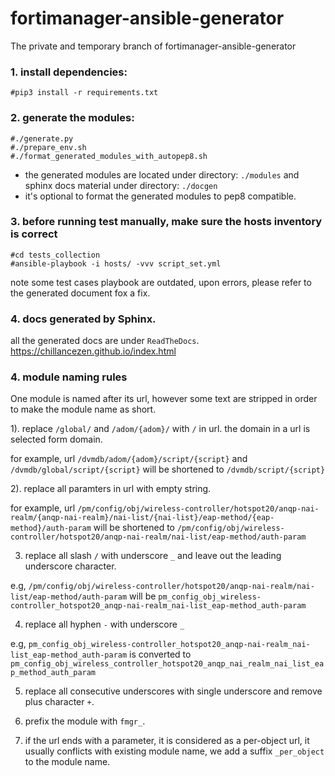 # fortimanager-ansible-generator
The private and temporary branch of fortimanager-ansible-generator

### 1. install dependencies:
```
#pip3 install -r requirements.txt
```
### 2. generate the modules:
```
#./generate.py
#./prepare_env.sh
#./format_generated_modules_with_autopep8.sh
```
 -  the generated modules are located under directory: `./modules` and sphinx docs material under directory: `./docgen`
 -  it's optional to format the generated modules to pep8 compatible.

### 3. before running test manually, make sure the hosts inventory is correct
 ```
#cd tests_collection
#ansible-playbook -i hosts/ -vvv script_set.yml
```
note some test cases playbook are outdated, upon errors, please refer to the generated document fox a fix.

### 4.  docs generated by Sphinx.

all the generated docs are under `ReadTheDocs`.
https://chillancezen.github.io/index.html


### 4. module naming rules
One module is named after its url, however some text are stripped in order to make the module name as short.


1). replace `/global/` and `/adom/{adom}/` with `/` in url. the domain in a url is selected form domain.

for example, url `/dvmdb/adom/{adom}/script/{script}` and `/dvmdb/global/script/{script}` will be shortened  to `/dvmdb/script/{script}`
    
2). replace all paramters in url with empty string. 

for example, url `/pm/config/obj/wireless-controller/hotspot20/anqp-nai-realm/{anqp-nai-realm}/nai-list/{nai-list}/eap-method/{eap-method}/auth-param` will be shortened to `/pm/config/obj/wireless-controller/hotspot20/anqp-nai-realm/nai-list/eap-method/auth-param`

3. replace all slash `/` with underscore `_` and leave out the leading underscore character.

e.g, `/pm/config/obj/wireless-controller/hotspot20/anqp-nai-realm/nai-list/eap-method/auth-param` will be `pm_config_obj_wireless-controller_hotspot20_anqp-nai-realm_nai-list_eap-method_auth-param`

4. replace all hyphen `-` with underscore `_`

e.g, `pm_config_obj_wireless-controller_hotspot20_anqp-nai-realm_nai-list_eap-method_auth-param` is converted to `pm_config_obj_wireless_controller_hotspot20_anqp_nai_realm_nai_list_eap_method_auth_param`

5. replace all consecutive underscores with single underscore and remove plus character `+`.

6. prefix the module with `fmgr_`.

7. if the url ends with a parameter, it is considered as a per-object url, it usually conflicts with existing module name, we add a suffix `_per_object` to the module name.



